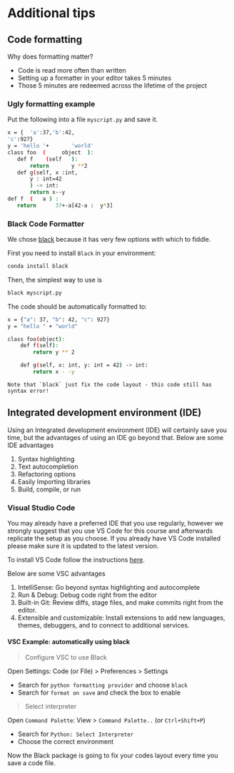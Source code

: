 # Additional tips

## Code formatting

Why does formatting matter?

- Code is read more often than written
- Setting up a formatter in your editor takes 5 minutes
- Those 5 minutes are redeemed across the lifetime of the project

### Ugly formatting example

Put the following into a file `myscript.py` and save it.

```bash
x = {  'a':37,'b':42,
'c':927}
y = 'hello '+       'world'
class foo  (     object  ):
   def f    (self   ):
       return       y **2
   def g(self, x :int,
       y : int=42
       ) -> int:
       return x--y
def f  (   a ) :
   return      37+-a[42-a :  y*3]
```

### Black Code Formatter

We chose [black](https://pypi.org/project/black/) because it has very few
options with which to fiddle.

First you need to install `Black` in your environment:

```bash
conda install black
```

Then, the simplest way to use is

```bash
black myscript.py
```

The code should be automatically formatted to:

```bash
x = {"a": 37, "b": 42, "c": 927}
y = "hello " + "world"

class foo(object):
    def f(self):
        return y ** 2

    def g(self, x: int, y: int = 42) -> int:
        return x - -y
```

```{warning}
Note that `black` just fix the code layout - this code still has syntax error!
```

## Integrated development environment (IDE)

Using an Integrated development environment (IDE) will certainly save you time,
but the advantages of using an IDE go beyond that. Below are some IDE advantages

1. Syntax highlighting
2. Text autocompletion
3. Refactoring options
4. Easily Importing libraries
5. Build, compile, or run

### Visual Studio Code

You may already have a preferred IDE that you use regularly, however we strongly
suggest that you use VS Code for this course and afterwards replicate the setup
as you choose. If you already have VS Code installed please make sure it is
updated to the latest version.

To install VS Code follow the instructions [here](https://code.visualstudio.com/).

Below are some VSC advantages

1. IntelliSense: Go beyond syntax highlighting and autocomplete
2. Run & Debug: Debug code right from the editor
3. Built-in Git: Review diffs, stage files, and make commits right from the editor.
4. Extensible and customizable: Install extensions to add new languages, themes, debuggers, and to connect to additional services.

#### VSC Example: automatically using black

> Configure VSC to use Black

Open Settings: Code (or File) > Preferences > Settings

- Search for `python formatting provider` and choose `black`
- Search for `format on save` and check the box to enable

> Select interpreter

Open `Command Palette`: View > `Command Palette..` (or `Ctrl+Shift+P`)

- Search for `Python: Select Interpreter`
- Choose the correct environment

Now the Black package is going to fix your codes layout every time you save a
code file.
